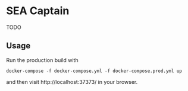 # SEA Captain

TODO

## Usage

Run the production build with

```
docker-compose -f docker-compose.yml -f docker-compose.prod.yml up
```

and then visit http://localhost:37373/ in your browser.